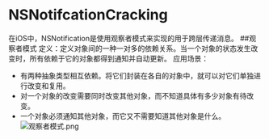 # NSNotifcationCracking
在iOS中，NSNotification是使用观察者模式来实现的用于跨层传递消息。
##观察者模式
定义：定义对象间的一种一对多的依赖关系。当一个对象的状态发生改变时，所有依赖于它的对象都得到通知并自动更新。
应用场景：
- 有两种抽象类型相互依赖。将它们封装在各自的对象中，就可以对它们单独进行改变和复用。
- 对一个对象的改变需要同时改变其他对象，而不知道具体有多少对象有待改变。
- 一个对象必须通知其他对象，而它又不需要知道其他对象是什么。
![观察者模式.png](http://upload-images.jianshu.io/upload_images/1322498-0427c0bb4561c8aa.png?imageMogr2/auto-orient/strip%7CimageView2/2/w/1240)
